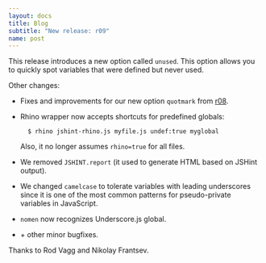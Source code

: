 ```yaml
---
layout: docs
title: Blog
subtitle: "New release: r09"
name: post
---
```


This release introduces a new option called `unused`. This option
allows you to quickly spot variables that were defined but never used.

Other changes:

* Fixes and improvements for our new option `quotmark` from
  [r08](/blog/2012-07-26/release-r08/).
* Rhino wrapper now accepts shortcuts for predefined globals:

        $ rhino jshint-rhino.js myfile.js undef:true myglobal

    Also, it no longer assumes `rhino=true` for all files.
* We removed `JSHINT.report` (it used to generate HTML based on JSHint
  output).
* We changed `camelcase` to tolerate variables with leading underscores
  since it is one of the most common patterns for pseudo-private variables
    in JavaScript.
* `nomen` now recognizes Underscore.js global.
* \+ other minor bugfixes.

Thanks to Rod Vagg and Nikolay Frantsev.

